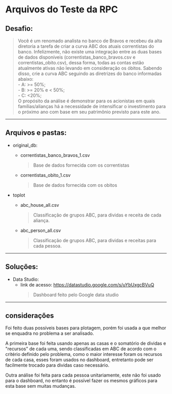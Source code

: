 # Arquivos do Teste da RPC

## Desafio:
>   Você é um renomado analista no banco de Bravos e recebeu da alta diretoria a tarefa de criar a curva ABC dos atuais correntistas do banco. Infelizmente, não existe uma integração entre as duas bases de dados disponíveis (correntistas_banco_bravos.csv e correntistas_obito.csv), dessa forma, todas as contas estão atualmente ativas não levando em consideração os óbitos. Sabendo disso, crie a curva ABC seguindo as diretrizes do banco informadas abaixo: <br> - A: >= 50%;<br> - B: >= 20% e < 50%; <br> - C: <20%; <br> O propósito da análise é demonstrar para os acionistas em quais famílias/alianças há a necessidade de intensificar o investimento para o próximo ano com base em seu patrimônio previsto para este ano.
---

## Arquivos e pastas:

* original_db:
    * correntistas_banco_bravos_1.csv
        > Base de dados fornecida com os correntistas
    * correntistas_obito_1.csv
        > Base de dados fornecida com os obitos 

* toplot
    * abc_house_all.csv
        > Classificação de grupos ABC, para dividas e receita de cada aliança.
    * abc_person_all.csv
        > Classificação de grupos ABC, para dividas e receitas para cada pessoa.

---

## Soluções:

- Data Studio:
    - link de acesso: https://datastudio.google.com/s/uYbUxgcBVuQ
        > Dashboard feito pelo Google data studio


---
## considerações 

Foi feito duas possíveis bases para plotagem, porém foi usada a que melhor se enquadra no problema a ser analisado. 


A primeira base foi feita usando apenas as casas e o somatório de dividas e "recursos" de cada uma, sendo classificadas em ABC de acordo com o critério definido pelo problema, como o maior interesse foram os recursos de cada casa, esses foram usados no dashboard, entretanto pode ser facilmente trocado para dividas caso necessário. 

  

Outra análise foi feita para cada pessoa unitariamente, este não foi usado para o dashboard, no entanto é possível fazer os mesmos gráficos para esta base sem muitas mudanças.
